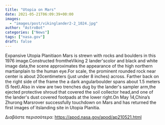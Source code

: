 ```yaml
---
title: "Utopia on Mars"
date: 2021-05-21T06:09:39+00:00
images:
  - "images/post/vikinglander2-2_1024.jpg"
author: "AstroBot"
categories: ["News"]
tags: ["nasa.gov"]
draft: false
---
```


Expansive Utopia Planitiaon Mars is strewn with rocks and boulders in this 1976 image.Constructed fromtheViking 2 lander'scolor and black and white image data,the scene approximates the appearance of the high northern martianplain to the human eye.For scale, the prominent rounded rock near center is about 20centimeters (just under 8 inches) across. Farther back on the right side of the frame the a dark angularboulder spans about 1.5 meters (5 feet).Also in view are two trenches dug by the lander's sampler arm,the ejected protective shroud that covered the soil collector head,and one of the lander's dust covered footpads at the lower right.On May 14,China’s Zhurong Marsrover successfully touchdown on Mars and has returned the first images of`itslanding site in Utopia Planitia.

Διαβάστε περισσότερα: https://apod.nasa.gov/apod/ap210521.html
